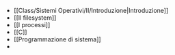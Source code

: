 - [[Class/Sistemi Operativi/II/Introduzione|Introduzione]]
- [[Il filesystem]]
- [[I processi]]
- [[C]]
- [[Programmazione di sistema]]
- 